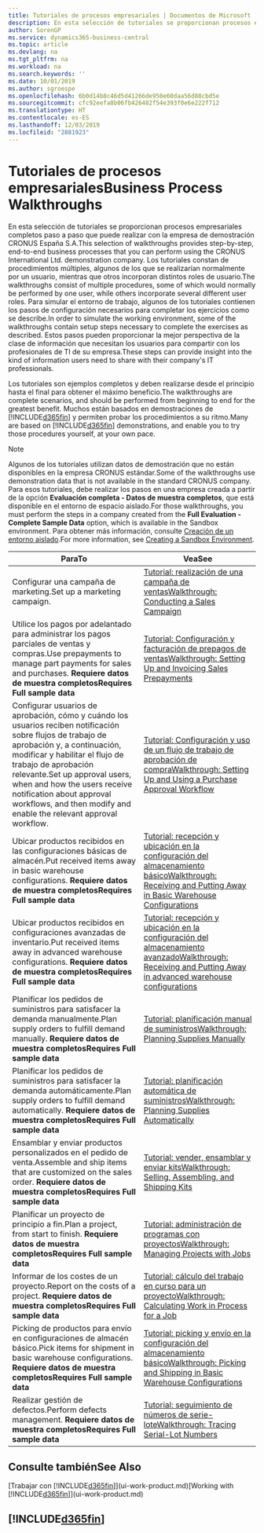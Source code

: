 ```yaml
---
title: Tutoriales de procesos empresariales | Documentos de Microsoft
description: En esta selección de tutoriales se proporcionan procesos empresariales completos paso a paso que puede realizar con la empresa de demostración CRONUS España S.A. Los tutoriales constan de procedimientos múltiples, algunos de los que se realizarían normalmente por un usuario, mientras que otros incorporan distintos roles de usuario. Para simular el entorno de trabajo, algunos de los tutoriales contienen los pasos de configuración necesarios para completar los ejercicios como se describe. Estos pasos pueden proporcionar la mejor perspectiva de la clase de información que necesitan los usuarios para compartir con los profesionales de TI de su empresa.
author: SorenGP
ms.service: dynamics365-business-central
ms.topic: article
ms.devlang: na
ms.tgt_pltfrm: na
ms.workload: na
ms.search.keywords: ''
ms.date: 10/01/2019
ms.author: sgroespe
ms.openlocfilehash: 6b0d14b8c46d5d41266de950e60daa56d88cbd5e
ms.sourcegitcommit: cfc92eefa8b06fb426482f54e393f0e6e222f712
ms.translationtype: HT
ms.contentlocale: es-ES
ms.lasthandoff: 12/03/2019
ms.locfileid: "2881923"
---
```

# <a name="business-process-walkthroughs"></a><span data-ttu-id="c22f2-106">Tutoriales de procesos empresariales</span><span class="sxs-lookup"><span data-stu-id="c22f2-106">Business Process Walkthroughs</span></span>
<span data-ttu-id="c22f2-107">En esta selección de tutoriales se proporcionan procesos empresariales completos paso a paso que puede realizar con la empresa de demostración CRONUS España S.A.</span><span class="sxs-lookup"><span data-stu-id="c22f2-107">This selection of walkthroughs provides step-by-step, end-to-end business processes that you can perform using the CRONUS International Ltd. demonstration company.</span></span> <span data-ttu-id="c22f2-108">Los tutoriales constan de procedimientos múltiples, algunos de los que se realizarían normalmente por un usuario, mientras que otros incorporan distintos roles de usuario.</span><span class="sxs-lookup"><span data-stu-id="c22f2-108">The walkthroughs consist of multiple procedures, some of which would normally be performed by one user, while others incorporate several different user roles.</span></span> <span data-ttu-id="c22f2-109">Para simular el entorno de trabajo, algunos de los tutoriales contienen los pasos de configuración necesarios para completar los ejercicios como se describe.</span><span class="sxs-lookup"><span data-stu-id="c22f2-109">In order to simulate the working environment, some of the walkthroughs contain setup steps necessary to complete the exercises as described.</span></span> <span data-ttu-id="c22f2-110">Estos pasos pueden proporcionar la mejor perspectiva de la clase de información que necesitan los usuarios para compartir con los profesionales de TI de su empresa.</span><span class="sxs-lookup"><span data-stu-id="c22f2-110">These steps can provide insight into the kind of information users need to share with their company's IT professionals.</span></span>  

 <span data-ttu-id="c22f2-111">Los tutoriales son ejemplos completos y deben realizarse desde el principio hasta el final para obtener el máximo beneficio.</span><span class="sxs-lookup"><span data-stu-id="c22f2-111">The walkthroughs are complete scenarios, and should be performed from beginning to end for the greatest benefit.</span></span> <span data-ttu-id="c22f2-112">Muchos están basados en demostraciones de [!INCLUDE[d365fin](includes/d365fin_md.md)] y permiten probar los procedimientos a su ritmo.</span><span class="sxs-lookup"><span data-stu-id="c22f2-112">Many are based on [!INCLUDE[d365fin](includes/d365fin_md.md)] demonstrations, and enable you to try those procedures yourself, at your own pace.</span></span>  

> [!NOTE]
> <span data-ttu-id="c22f2-113">Algunos de los tutoriales utilizan datos de demostración que no están disponibles en la empresa CRONUS estándar.</span><span class="sxs-lookup"><span data-stu-id="c22f2-113">Some of the walkthroughs use demonstration data that is not available in the standard CRONUS company.</span></span> <span data-ttu-id="c22f2-114">Para esos tutoriales, debe realizar los pasos en una empresa creada a partir de la opción **Evaluación completa - Datos de muestra completos**, que está disponible en el entorno de espacio aislado.</span><span class="sxs-lookup"><span data-stu-id="c22f2-114">For those walkthroughs, you must perform the steps in a company created from the **Full Evaluation - Complete Sample Data** option, which is available in the Sandbox environment.</span></span> <span data-ttu-id="c22f2-115">Para obtener más información, consulte [Creación de un entorno aislado](across-how-create-sandbox-environment.md).</span><span class="sxs-lookup"><span data-stu-id="c22f2-115">For more information, see [Creating a Sandbox Environment](across-how-create-sandbox-environment.md).</span></span>

|<span data-ttu-id="c22f2-116">Para</span><span class="sxs-lookup"><span data-stu-id="c22f2-116">To</span></span>|<span data-ttu-id="c22f2-117">Vea</span><span class="sxs-lookup"><span data-stu-id="c22f2-117">See</span></span>|  
|--------|---------|  
|<span data-ttu-id="c22f2-118">Configurar una campaña de marketing.</span><span class="sxs-lookup"><span data-stu-id="c22f2-118">Set up a marketing campaign.</span></span>|[<span data-ttu-id="c22f2-119">Tutorial: realización de una campaña de ventas</span><span class="sxs-lookup"><span data-stu-id="c22f2-119">Walkthrough: Conducting a Sales Campaign</span></span>](walkthrough-conducting-a-sales-campaign.md)|  
|<span data-ttu-id="c22f2-120">Utilice los pagos por adelantado para administrar los pagos parciales de ventas y compras.</span><span class="sxs-lookup"><span data-stu-id="c22f2-120">Use prepayments to manage part payments for sales and purchases.</span></span> <span data-ttu-id="c22f2-121">**Requiere datos de muestra completos**</span><span class="sxs-lookup"><span data-stu-id="c22f2-121">**Requires Full sample data**</span></span> |[<span data-ttu-id="c22f2-122">Tutorial: Configuración y facturación de prepagos de ventas</span><span class="sxs-lookup"><span data-stu-id="c22f2-122">Walkthrough: Setting Up and Invoicing Sales Prepayments</span></span>](walkthrough-setting-up-and-invoicing-sales-prepayments.md)|  
|<span data-ttu-id="c22f2-123">Configurar usuarios de aprobación, cómo y cuándo los usuarios reciben notificación sobre flujos de trabajo de aprobación y, a continuación, modificar y habilitar el flujo de trabajo de aprobación relevante.</span><span class="sxs-lookup"><span data-stu-id="c22f2-123">Set up approval users, when and how the users receive notification about approval workflows, and then modify and enable the relevant approval workflow.</span></span>|[<span data-ttu-id="c22f2-124">Tutorial: Configuración y uso de un flujo de trabajo de aprobación de compra</span><span class="sxs-lookup"><span data-stu-id="c22f2-124">Walkthrough: Setting Up and Using a Purchase Approval Workflow</span></span>](walkthrough-setting-up-and-using-a-purchase-approval-workflow.md)|  
|<span data-ttu-id="c22f2-125">Ubicar productos recibidos en las configuraciones básicas de almacén.</span><span class="sxs-lookup"><span data-stu-id="c22f2-125">Put received items away in basic warehouse configurations.</span></span> <span data-ttu-id="c22f2-126">**Requiere datos de muestra completos**</span><span class="sxs-lookup"><span data-stu-id="c22f2-126">**Requires Full sample data**</span></span>|[<span data-ttu-id="c22f2-127">Tutorial: recepción y ubicación en la configuración del almacenamiento básico</span><span class="sxs-lookup"><span data-stu-id="c22f2-127">Walkthrough: Receiving and Putting Away in Basic Warehouse Configurations</span></span>](walkthrough-receiving-and-putting-away-in-basic-warehousing.md)|  
|<span data-ttu-id="c22f2-128">Ubicar productos recibidos en configuraciones avanzadas de inventario.</span><span class="sxs-lookup"><span data-stu-id="c22f2-128">Put received items away in advanced warehouse configurations.</span></span> <span data-ttu-id="c22f2-129">**Requiere datos de muestra completos**</span><span class="sxs-lookup"><span data-stu-id="c22f2-129">**Requires Full sample data**</span></span>|[<span data-ttu-id="c22f2-130">Tutorial: recepción y ubicación en la configuración del almacenamiento avanzado</span><span class="sxs-lookup"><span data-stu-id="c22f2-130">Walkthrough: Receiving and Putting Away in advanced warehouse configurations</span></span>](walkthrough-receiving-and-putting-away-in-advanced-warehousing.md)|  
|<span data-ttu-id="c22f2-131">Planificar los pedidos de suministros para satisfacer la demanda manualmente.</span><span class="sxs-lookup"><span data-stu-id="c22f2-131">Plan supply orders to fulfill demand manually.</span></span> <span data-ttu-id="c22f2-132">**Requiere datos de muestra completos**</span><span class="sxs-lookup"><span data-stu-id="c22f2-132">**Requires Full sample data**</span></span>|[<span data-ttu-id="c22f2-133">Tutorial: planificación manual de suministros</span><span class="sxs-lookup"><span data-stu-id="c22f2-133">Walkthrough: Planning Supplies Manually</span></span>](walkthrough-planning-supplies-manually.md)|  
|<span data-ttu-id="c22f2-134">Planificar los pedidos de suministros para satisfacer la demanda automáticamente.</span><span class="sxs-lookup"><span data-stu-id="c22f2-134">Plan supply orders to fulfill demand automatically.</span></span> <span data-ttu-id="c22f2-135">**Requiere datos de muestra completos**</span><span class="sxs-lookup"><span data-stu-id="c22f2-135">**Requires Full sample data**</span></span>|[<span data-ttu-id="c22f2-136">Tutorial: planificación automática de suministros</span><span class="sxs-lookup"><span data-stu-id="c22f2-136">Walkthrough: Planning Supplies Automatically</span></span>](walkthrough-planning-supplies-automatically.md)|  
|<span data-ttu-id="c22f2-137">Ensamblar y enviar productos personalizados en el pedido de venta.</span><span class="sxs-lookup"><span data-stu-id="c22f2-137">Assemble and ship items that are customized on the sales order.</span></span> <span data-ttu-id="c22f2-138">**Requiere datos de muestra completos**</span><span class="sxs-lookup"><span data-stu-id="c22f2-138">**Requires Full sample data**</span></span>|[<span data-ttu-id="c22f2-139">Tutorial: vender, ensamblar y enviar kits</span><span class="sxs-lookup"><span data-stu-id="c22f2-139">Walkthrough: Selling, Assembling, and Shipping Kits</span></span>](walkthrough-selling-assembling-and-shipping-kits.md)|  
|<span data-ttu-id="c22f2-140">Planificar un proyecto de principio a fin.</span><span class="sxs-lookup"><span data-stu-id="c22f2-140">Plan a project, from start to finish.</span></span> <span data-ttu-id="c22f2-141">**Requiere datos de muestra completos**</span><span class="sxs-lookup"><span data-stu-id="c22f2-141">**Requires Full sample data**</span></span>|[<span data-ttu-id="c22f2-142">Tutorial: administración de programas con proyectos</span><span class="sxs-lookup"><span data-stu-id="c22f2-142">Walkthrough: Managing Projects with Jobs</span></span>](walkthrough-managing-projects-with-jobs.md)|  
|<span data-ttu-id="c22f2-143">Informar de los costes de un proyecto.</span><span class="sxs-lookup"><span data-stu-id="c22f2-143">Report on the costs of a project.</span></span> <span data-ttu-id="c22f2-144">**Requiere datos de muestra completos**</span><span class="sxs-lookup"><span data-stu-id="c22f2-144">**Requires Full sample data**</span></span>|[<span data-ttu-id="c22f2-145">Tutorial: cálculo del trabajo en curso para un proyecto</span><span class="sxs-lookup"><span data-stu-id="c22f2-145">Walkthrough: Calculating Work in Process for a Job</span></span>](walkthrough-calculating-work-in-process-for-a-job.md)|  
|<span data-ttu-id="c22f2-146">Picking de productos para envío en configuraciones de almacén básico.</span><span class="sxs-lookup"><span data-stu-id="c22f2-146">Pick items for shipment in basic warehouse configurations.</span></span> <span data-ttu-id="c22f2-147">**Requiere datos de muestra completos**</span><span class="sxs-lookup"><span data-stu-id="c22f2-147">**Requires Full sample data**</span></span>|[<span data-ttu-id="c22f2-148">Tutorial: picking y envío en la configuración del almacenamiento básico</span><span class="sxs-lookup"><span data-stu-id="c22f2-148">Walkthrough: Picking and Shipping in Basic Warehouse Configurations</span></span>](walkthrough-picking-and-shipping-in-basic-warehousing.md)|  
|<span data-ttu-id="c22f2-149">Realizar gestión de defectos.</span><span class="sxs-lookup"><span data-stu-id="c22f2-149">Perform defects management.</span></span> <span data-ttu-id="c22f2-150">**Requiere datos de muestra completos**</span><span class="sxs-lookup"><span data-stu-id="c22f2-150">**Requires Full sample data**</span></span>|[<span data-ttu-id="c22f2-151">Tutorial: seguimiento de números de serie-lote</span><span class="sxs-lookup"><span data-stu-id="c22f2-151">Walkthrough: Tracing Serial-Lot Numbers</span></span>](walkthrough-tracing-serial-lot-numbers.md)|  

## <a name="see-also"></a><span data-ttu-id="c22f2-152">Consulte también</span><span class="sxs-lookup"><span data-stu-id="c22f2-152">See Also</span></span>
<span data-ttu-id="c22f2-153">[Trabajar con [!INCLUDE[d365fin](includes/d365fin_md.md)]](ui-work-product.md)</span><span class="sxs-lookup"><span data-stu-id="c22f2-153">[Working with [!INCLUDE[d365fin](includes/d365fin_md.md)]](ui-work-product.md)</span></span>  

## [!INCLUDE[d365fin](includes/free_trial_md.md)]  
